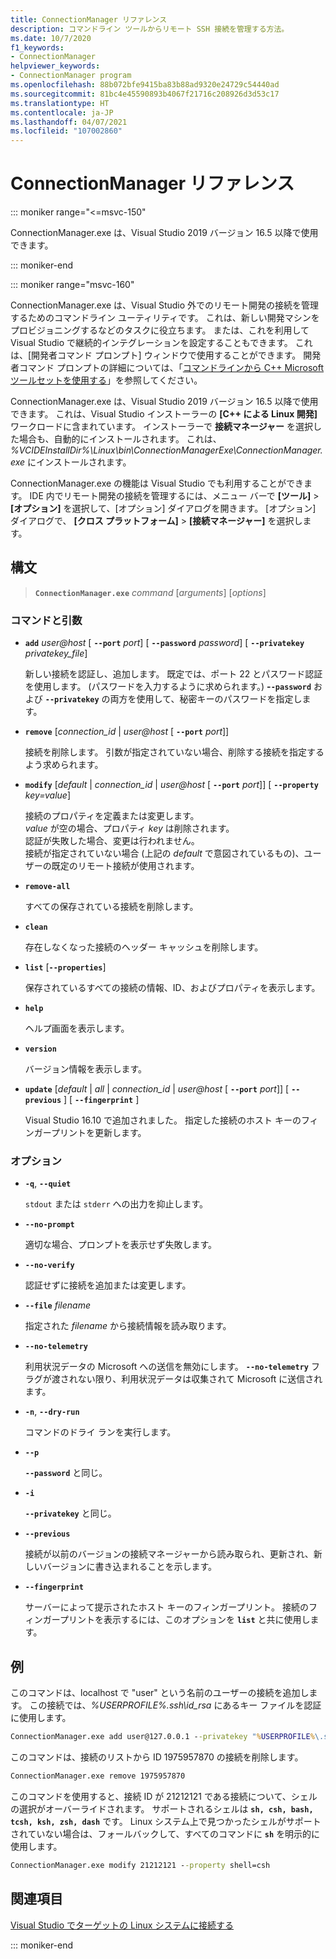 ```yaml
---
title: ConnectionManager リファレンス
description: コマンドライン ツールからリモート SSH 接続を管理する方法。
ms.date: 10/7/2020
f1_keywords:
- ConnectionManager
helpviewer_keywords:
- ConnectionManager program
ms.openlocfilehash: 88b072bfe9415ba83b88ad9320e24729c54440ad
ms.sourcegitcommit: 81bc4e45590893b4067f21716c208926d3d53c17
ms.translationtype: HT
ms.contentlocale: ja-JP
ms.lasthandoff: 04/07/2021
ms.locfileid: "107002860"
---
```

# <a name="connectionmanager-reference"></a>ConnectionManager リファレンス

::: moniker range="<=msvc-150"

ConnectionManager.exe は、Visual Studio 2019 バージョン 16.5 以降で使用できます。

::: moniker-end

::: moniker range="msvc-160"

ConnectionManager.exe は、Visual Studio 外でのリモート開発の接続を管理するためのコマンドライン ユーティリティです。 これは、新しい開発マシンをプロビジョニングするなどのタスクに役立ちます。 または、これを利用して Visual Studio で継続的インテグレーションを設定することもできます。 これは、[開発者コマンド プロンプト] ウィンドウで使用することができます。 開発者コマンド プロンプトの詳細については、「[コマンドラインから C++ Microsoft ツールセットを使用する](../build/building-on-the-command-line.md)」を参照してください。

ConnectionManager.exe は、Visual Studio 2019 バージョン 16.5 以降で使用できます。 これは、Visual Studio インストーラーの **[C++ による Linux 開発]** ワークロードに含まれています。 インストーラーで **接続マネージャー** を選択した場合も、自動的にインストールされます。 これは、*%VCIDEInstallDir%\\Linux\\bin\\ConnectionManagerExe\\ConnectionManager.exe* にインストールされます。

ConnectionManager.exe の機能は Visual Studio でも利用することができます。 IDE 内でリモート開発の接続を管理するには、メニュー バーで **[ツール]**  >  **[オプション]** を選択して、[オプション] ダイアログを開きます。 [オプション] ダイアログで、 **[クロス プラットフォーム]**  >  **[接続マネージャー]** を選択します。

## <a name="syntax"></a>構文

> **`ConnectionManager.exe`** *command* \[*arguments*] \[*options*]

### <a name="commands-and-arguments"></a>コマンドと引数

- **`add`** *user\@host* \[ **`--port`** *port*] \[ **`--password`** *password*] \[ **`--privatekey`** *privatekey_file*]

  新しい接続を認証し、追加します。 既定では、ポート 22 とパスワード認証を使用します。 (パスワードを入力するように求められます。) **-`-password`** および **`--privatekey`** の両方を使用して、秘密キーのパスワードを指定します。

- **`remove`** \[*connection_id* \| *user\@host* \[ **`--port`** *port*]]

  接続を削除します。 引数が指定されていない場合、削除する接続を指定するよう求められます。
  
- **`modify`** \[*default* \| *connection_id* \| *user\@host* \[ **`--port`** *port*]] \[ **`--property`** *key=value*]

  接続のプロパティを定義または変更します。\
  *value* が空の場合、プロパティ *key* は削除されます。\
  認証が失敗した場合、変更は行われません。\
  接続が指定されていない場合 (上記の *default* で意図されているもの)、ユーザーの既定のリモート接続が使用されます。

- **`remove-all`**

  すべての保存されている接続を削除します。
  
- **`clean`**

  存在しなくなった接続のヘッダー キャッシュを削除します。 

- **`list`** \[**`--properties`**]

  保存されているすべての接続の情報、ID、およびプロパティを表示します。 

- **`help`**

  ヘルプ画面を表示します。

- **`version`**

  バージョン情報を表示します。
  
- **`update`** \[*default* \| *all* \| *connection_id* \| *user\@host* \[ **`--port`** *port*]] \[ **`--previous`** ] [ **`--fingerprint`** ]

  Visual Studio 16.10 で追加されました。 指定した接続のホスト キーのフィンガープリントを更新します。 

### <a name="options"></a>オプション

- **`-q`**, **`--quiet`**

  `stdout` または `stderr` への出力を抑止します。

- **`--no-prompt`**

  適切な場合、プロンプトを表示せず失敗します。

- **`--no-verify`**

  認証せずに接続を追加または変更します。

- **`--file`** *filename*

  指定された *filename* から接続情報を読み取ります。

- **`--no-telemetry`**

  利用状況データの Microsoft への送信を無効にします。 **`--no-telemetry`** フラグが渡されない限り、利用状況データは収集されて Microsoft に送信されます。  

- **`-n`**, **`--dry-run`**

  コマンドのドライ ランを実行します。
 
- **`--p`**

  **`--password`** と同じ。

- **`-i`**

  **`--privatekey`** と同じ。
  
- **`--previous`**

  接続が以前のバージョンの接続マネージャーから読み取られ、更新され、新しいバージョンに書き込まれることを示します。 
  
- **`--fingerprint`**

  サーバーによって提示されたホスト キーのフィンガープリント。 接続のフィンガープリントを表示するには、このオプションを **`list`** と共に使用します。

## <a name="examples"></a>例

このコマンドは、localhost で "user" という名前のユーザーの接続を追加します。 この接続では、*%USERPROFILE%\.ssh\id_rsa* にあるキー ファイルを認証に使用します。

```cmd
ConnectionManager.exe add user@127.0.0.1 --privatekey "%USERPROFILE%\.ssh\id_rsa"
```

このコマンドは、接続のリストから ID 1975957870 の接続を削除します。

```cmd
ConnectionManager.exe remove 1975957870
```

このコマンドを使用すると、接続 ID が 21212121 である接続について、シェルの選択がオーバーライドされます。 サポートされるシェルは **`sh, csh, bash, tcsh, ksh, zsh, dash`** です。 Linux システム上で見つかったシェルがサポートされていない場合は、フォールバックして、すべてのコマンドに **`sh`** を明示的に使用します。

```cmd
ConnectionManager.exe modify 21212121 --property shell=csh
```

## <a name="see-also"></a>関連項目

[Visual Studio でターゲットの Linux システムに接続する](connect-to-your-remote-linux-computer.md)

::: moniker-end

